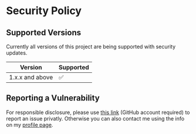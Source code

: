 # Security Policy

## Supported Versions

Currently all versions of this project are
being supported with security updates.

| Version         | Supported          |
| --------------- | ------------------ |
| 1.x.x and above | :white_check_mark: |

## Reporting a Vulnerability

For responsible disclosure, please use [this link](https://github.com/leplusorg/docker-aws-cli/security/advisories/new) (GitHub account required) to report an issue privatly. Otherwise you can also contact me using the info on my [profile page](https://github.com/thomasleplus).
